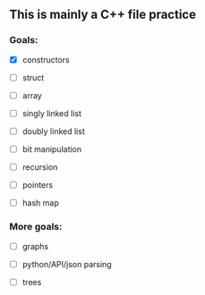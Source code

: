 ## This is mainly a C++ file practice

### Goals:


- [x] constructors


- [ ] struct


- [ ] array


- [ ] singly linked list


- [ ] doubly linked list


- [ ] bit manipulation


- [ ] recursion


- [ ] pointers


- [ ] hash map

### More goals:

- [ ] graphs

- [ ] python/API/json parsing

- [ ] trees
